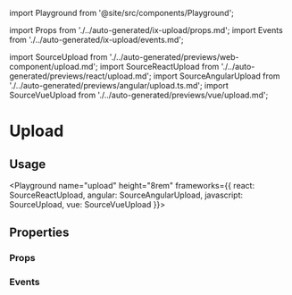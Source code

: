 import Playground from '@site/src/components/Playground';

import Props from './../auto-generated/ix-upload/props.md';
import Events from './../auto-generated/ix-upload/events.md';

import SourceUpload from './../auto-generated/previews/web-component/upload.md';
import SourceReactUpload from './../auto-generated/previews/react/upload.md';
import SourceAngularUpload from './../auto-generated/previews/angular/upload.ts.md';
import SourceVueUpload from './../auto-generated/previews/vue/upload.md';

# Upload

## Usage

<Playground
name="upload" height="8rem"
frameworks={{
  react: SourceReactUpload,
  angular: SourceAngularUpload,
  javascript: SourceUpload,
  vue: SourceVueUpload
}}>
</Playground>

## Properties

### Props

<Props />

### Events

<Events />

